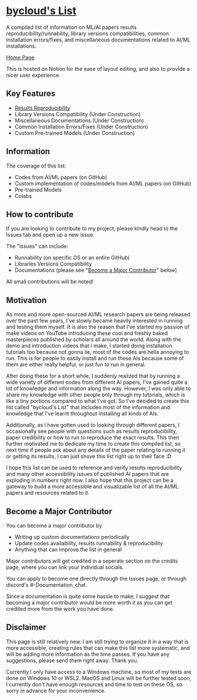 # [bycloud's List](https://www.notion.so/bycloud-s-list-995a1900326b40438df2db65d5175c9e)
A compiled list of information on ML/AI papers results reproducibility/runnability, library versions compatibilities, common installation errors/fixes, and miscellaneous documentations related to AI/ML installations.

[Home Page](https://www.notion.so/bycloud-s-list-995a1900326b40438df2db65d5175c9e)

This is hosted on Notion for the ease of layout editing, and also to provide a nicer user experience. 

## Key Features

- [Results Reproducibility](https://www.notion.so/Results-Reproducibility-eee3e68de22844ac9980df68ffdf2d55)
- Library Versions Compatibility (Under Construction)
- Miscellaneous Documentations (Under Construction)
- Common Installation Errors/Fixes (Under Construction)
- Custom Pre-trained Models (Under Construction) 

## Information
The coverage of this list:
- Codes from AI/ML papers (on GitHub)
- Custom implementation of codes/models from AI/ML papers (on GitHub)
- Pre-trained Models
- Colabs


## How to contribute

If you are looking to contribute to my project, please kindly head to the Issues tab and open up a new issue. 

The "issues" can include:
- Runnability (on specific OS or an entire GitHub)
- Libraries Versions Compatibility
- Documentations (please see "[Become a Major Contributor](https://github.com/bycloudai/byclouds_list/blob/main/README.md#become-a-major-contributor)" below)

All small contributions will be noted!

## Motivation
As more and more open-sourced AI/ML research papers are being released over the past few years, I've slowly became heavily interested in running and testing them myself. It is also the reason that I've started my passion of make videos on YouTube introducing these cool and freshly baked masterpieces published by scholars all around the world. Along with the demo and introduction videos that I make, I started doing installation tutorials too because not gonna lie, most of the codes are hella annoying to run. This is for people to easily install and run these AIs because some of them are either really helpful, or just fun to run in general. 

After doing these for a short while, I suddenly realized that by running a wide variety of different codes from different AI papers, I've gained quite a lot of knowledge and information along the way. However, I was only able to share my knowledge with other people only through my tutorials, which is like a tiny portions compared to what I've got. So I've decided to create this list called "bycloud's List" that includes most of the information and knowledge that I've learnt throughout installing all kinds of AIs.

Additionally, as I have gotten used to looking through different papers, I occasionally see people with questions such as results reproducibility, paper credibility or how to run to reproduce the exact results. This then further motivated me to dedicate my time to create this compiled list, so next time if people ask about any details of the paper relating to running it or getting its results, I can just shove this list right up to their face :D

I hope this list can be used to reference and verify results reproducibility and many other accessibility issues of published AI papers that are exploding in numbers right now. I also hope that this project can be a gateway to build a more accessible and visualizable list of all the AI/ML papers and resources related to it. 


## Become a Major Contributor
You can become a major contributor by 
- Writing up custom documentations periodically
- Update codes availability, results runnability & reproducibility
- Anything that can improve the list in general

Major contributors will get credited in a seperate section on the credits page, where you can link your individual socials.

You can apply to become one directly through the Issues page, or through discord's #-Documentation_chat. 

Since a documentation is quite some hassle to make, I suggest that becoming a major contributor would be more worth it as you can get credited more from the work you have done. 


## Disclaimer

This page is still relatively new. I am still trying to organize it in a way that is more accessible, creating rules that can make this list more systematic, and will be adding more information as the time passes. If you have any suggestions, please send them right away. Thank you.

Currently I only have access to a Windows machine, so most of my tests are done on Windows 10 or WSL2. MacOS and Linux will be further tested soon, I currently don't have enough resources and time to test on these OS, so sorry in advance for your inconvenience. 
